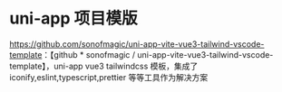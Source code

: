 # uni-app 项目模版

<https://github.com/sonofmagic/uni-app-vite-vue3-tailwind-vscode-template>：【github * sonofmagic / uni-app-vite-vue3-tailwind-vscode-template】，uni-app vue3 tailwindcss 模板，集成了 iconify,eslint,typescript,prettier 等等工具作为解决方案


